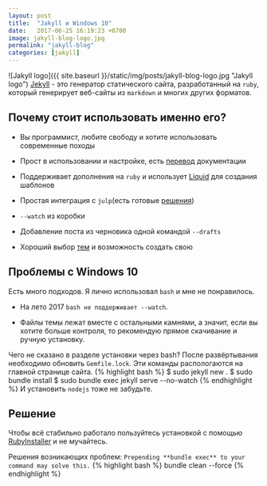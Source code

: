 ```yaml
---
layout: post
title:  "Jakyll и Windows 10"
date:   2017-06-25 16:19:23 +0700
image: jakyll-blog-logo.jpg
permalink: "jakyll-blog"
categories: [jakyll]
---
```

![Jakyll logo]({{ site.baseurl }}/static/img/posts/jakyll-blog-logo.jpg  "Jakyll logo")
[Jekyll](https://jekyllrb.com/) - это генератор статического сайта, разработанный на `ruby`, который генерирует веб-сайты из `markdown` и многих других форматов.

## Почему стоит использовать именно его?

+ Вы программист, любите свободу и хотите использовать современные походы

+ Прост в использовании и настройке, есть [перевод](http://prgssr.ru/documentation/) документации

+ Поддерживает дополнения на `ruby` и использует [Liquid](https://github.com/Shopify/liquid/wiki) для создания шаблонов

+ Простая интеграция с `julp`(есть готовые [решения](https://github.com/shakyShane/jekyll-gulp-sass-browser-sync))

+ `--watch` из коробки

+ Добавление поста из черновика одной командой `--drafts`

+ Хороший выбор [тем](http://jekyllthemes.org/) и возможность создать свою


## Проблемы с Windows 10
Есть много подходов. Я лично использовал `bash` и мне не понравилось.

- На лето 2017 `bash не поддерживает --watch`.

- Файлы темы лежат вместе с остальными камнями, а значит, если вы хотите больше контроля, то рекомендую прямое скачивание и ручную установку.

Чего не сказано в разделе установки через bash? После развёртывания необходимо обновить `Gemfile.lock`. Эти команды распологаются на главной странице сайта.
{% highlight bash %}
$ sudo jekyll new .
$ sudo bundle install
$ sudo bundle exec jekyll serve --no-watch
{% endhighlight %}
И установить `nodejs` тоже не забудьте.

## Решение
Чтобы всё стабильно работало пользуйтесь установкой с помощью [RubyInstaller](https://rubyinstaller.org/) и не мучайтесь.

Решения возникающих проблем:
`Prepending **bundle exec** to your command may solve this.`
{% highlight bash %}
bundle clean --force
{% endhighlight %}